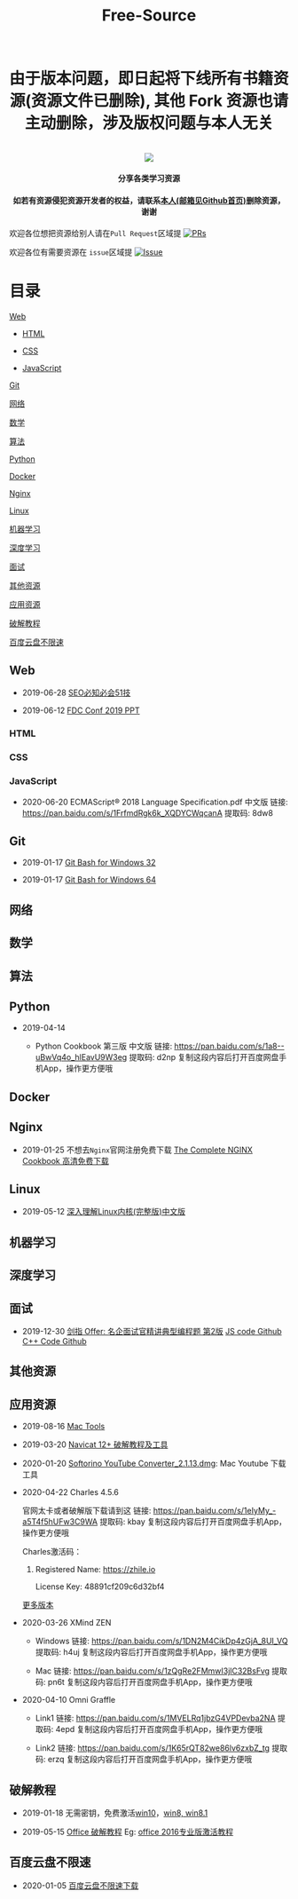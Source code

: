 <div align="center">
  <h1 align="center">Free-Source</h1>
  <br />
  <h1 align="center">由于版本问题，即日起将下线所有书籍资源(资源文件已删除), 其他 Fork 资源也请主动删除，涉及版权问题与本人无关</h1>
  <br />
  <img align="center" src="./free-source.png" />
  <h4 align="center">分享各类学习资源</h4>
  <h4 align="center">如若有资源侵犯资源开发者的权益，请联系<a href="https://github.com/Rain120">本人(邮箱见Github首页)</a>删除资源，谢谢</h4>
</div>

欢迎各位想把资源给别人请在`Pull Request`区域提 [![PRs](https://img.shields.io/badge/PRs-Welcome-orange)](https://github.com/Rain120/Free-Source/pulls)

欢迎各位有需要资源在 `issue`区域提 [![Issue](https://img.shields.io/badge/Help-Welcome-brightgreen)](https://github.com/Rain120/Free-Source/issues)

# 目录

[Web](#Web)

  - [HTML](#HTML)
  
  - [CSS](#CSS)
  
  - [JavaScript](#JavaScript)
  
[Git](#Git)

[网络](#Network)

[数学](#Math)

[算法](#Algorithm)

[Python](#Python)

[Docker](#Docker)

[Nginx](#Nginx)

[Linux](#Linux)

[机器学习](#Machine-Learn)

[深度学习](#Deep-Learn)

[面试](#Interview)

[其他资源](#Others)

[应用资源](#Applications)

[破解教程](#Crack-Tutorial)

[百度云盘不限速](#BDDisk-Download)

## <a id="Web"></a>Web

* 2019-06-28 [SEO必知必会51技](https://github.com/Rain120/Free-Source/releases/tag/0.0.22)

* 2019-06-12 [FDC Conf 2019 PPT](https://github.com/Rain120/Free-Source/releases/tag/0.0.18)

### <a id="HTML"></a>HTML

### <a id="CSS"></a>CSS

### <a id="JavaScript"></a>JavaScript

* 2020-06-20 ECMAScript® 2018 Language Specification.pdf 中文版 链接: https://pan.baidu.com/s/1FrfmdRgk6k_XQDYCWqcanA 提取码: 8dw8

## <a id="Git"></a>Git

* 2019-01-17 [Git Bash for Windows 32](https://github.com/Rain120/Free-Source/releases/download/0.0.1/Git-2.18.0-32-bit.exe)

* 2019-01-17 [Git Bash for Windows 64](https://github.com/Rain120/Free-Source/releases/download/0.0.1/Git-2.18.0-64-bit.exe)

## <a id="Network"></a>网络

## <a id="Math"></a>数学


## <a id="Algorithm"></a>算法


## <a id="Python"></a>Python

* 2019-04-14
  
  - Python Cookbook 第三版 中文版 链接: https://pan.baidu.com/s/1a8--uBwVq4o_hlEavU9W3eg 提取码: d2np 复制这段内容后打开百度网盘手机App，操作更方便哦

## <a id="Docker"></a>Docker

## <a id="Nginx"></a>Nginx

* 2019-01-25 不想去`Nginx`官网注册免费下载 [The Complete NGINX Cookbook 高清免费下载](https://github.com/Rain120/Free-Source/releases/download/0.0.2/The.Complete.NGINX.Cookbook.pdf)

## <a id="Linux"></a>Linux

* 2019-05-12 [深入理解Linux内核(完整版)中文版](https://github.com/Rain120/Free-Source/releases/tag/0.0.15)

## <a id="Machine-Learn"></a>机器学习

## <a id="Deep-Learn"></a>深度学习

## <a id="Interview"></a>面试
* 2019-12-30 [剑指 Offer: 名企面试官精讲典型编程题 第2版](https://github.com/Rain120/Free-Source/releases/tag/0.0.26) [JS code Github](https://github.com/14glwu/FEInterviewBox) [C++ Code Github](https://github.com/zhedahht/CodingInterviewChinese2)

## <a id="Others"></a>其他资源

## <a id="Applications"></a>应用资源

* 2019-08-16 [Mac Tools](https://github.com/Rain120/Free-Source/tree/master/Mac%20Tools)

* 2019-03-20 [Navicat 12+ 破解教程及工具](https://github.com/Rain120/Free-Source/releases/tag/0.0.8)

* 2020-01-20 [Softorino YouTube Converter_2.1.13.dmg](https://github.com/Rain120/Free-Source/blob/master/Mac%20Tools/Softorino%20YouTube%20Converter_2.1.13.dmg): Mac Youtube 下载工具

* 2020-04-22 Charles 4.5.6

  官网太卡或者破解版下载请到这 链接: https://pan.baidu.com/s/1eIyMy_-a5T4f5hUFw3C9WA 提取码: kbay 复制这段内容后打开百度网盘手机App，操作更方便哦
  
  Charles激活码：
  
    1. Registered Name: https://zhile.io

       License Key: 48891cf209c6d32bf4
  
  [更多版本](https://www.macwk.com/soft/charles)


* 2020-03-26 XMind ZEN

  * Windows 链接: https://pan.baidu.com/s/1DN2M4CikDp4zGjA_8UI_VQ 提取码: h4uj 复制这段内容后打开百度网盘手机App，操作更方便哦
  
  * Mac 链接: https://pan.baidu.com/s/1zQgRe2FMmwI3jlC32BsFvg 提取码: pn6t 复制这段内容后打开百度网盘手机App，操作更方便哦
  
* 2020-04-10 Omni Graffle

  * Link1 链接: https://pan.baidu.com/s/1MVELRq1jbzG4VPDevba2NA 提取码: 4epd 复制这段内容后打开百度网盘手机App，操作更方便哦
  
  * Link2 链接: https://pan.baidu.com/s/1K65rQT82we86lv6zxbZ_tg 提取码: erzq 复制这段内容后打开百度网盘手机App，操作更方便哦

## <a id="Crack-Tutorial"></a>破解教程

* 2019-01-18 无需密钥，免费激活[win10](https://github.com/Rain120/Free-Source/tree/master/windows%2010)，[win8, win8.1](https://github.com/Rain120/Free-Source/tree/master/window%208%20or%208.1)

* 2019-05-15 [Office 破解教程](https://github.com/Rain120/Free-Source/tree/master/office%20%E7%A0%B4%E8%A7%A3%E6%95%99%E7%A8%8B) Eg: [office 2016专业版激活教程](https://github.com/Rain120/Free-Source/tree/master/office%20%E7%A0%B4%E8%A7%A3%E6%95%99%E7%A8%8B)

## <a id="BDDisk-Download"></a>百度云盘不限速

* 2020-01-05 [百度云盘不限速下载](https://github.com/Rain120/Free-Source/issues/1)
